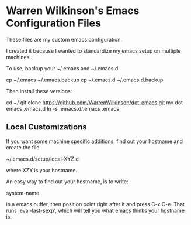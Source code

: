 Warren Wilkinson's Emacs Configuration Files
============================================

These files are my custom emacs configuration.

I created it because I wanted to standardize my emacs setup on
multiple machines.

To use, backup your ~/.emacs and ~/.emacs.d

   cp ~/.emacs ~/.emacs.backup
   cp ~/.emacs.d ~/.emacs.d.backup

Then install these versions:

   cd ~/
   git clone https://github.com/WarrenWilkinson/dot-emacs.git
   mv dot-emacs .emacs.d
   ln -s .emacs.d/.emacs .emacs

Local Customizations
--------------------

If you want some machine specific additions, find out your hostname
and create the file

   ~/.emacs.d/setup/local-XYZ.el

where XZY is your hostname.

An easy way to find out your hostname, is to write:

   system-name

in a emacs buffer, then position point right after it and press C-x
C-e. That runs 'eval-last-sexp', which will tell you what emacs thinks
your hostname is.